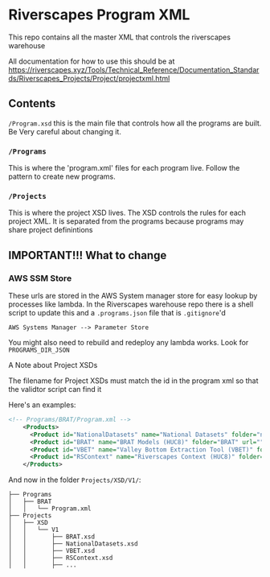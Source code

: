 # Riverscapes Program XML

This repo contains all the master XML that controls the riverscapes warehouse

All documentation for how to use this should be at 
<https://riverscapes.xyz/Tools/Technical_Reference/Documentation_Standards/Riverscapes_Projects/Project/projectxml.html>

## Contents

`/Program.xsd` this is the main file that controls how all the programs are built. Be Very careful about changing it.

### `/Programs`

This is where the 'program.xml' files for each program live. Follow the pattern to create new programs.

### `/Projects`

This is where the project XSD lives. The XSD controls the rules for each project XML. It is separated from the programs because programs may share project definintions

## IMPORTANT!!! What to change

### AWS SSM Store

These urls are stored in the AWS System manager store for easy lookup by processes like lambda. In the Riverscapes warehouse repo there is a shell script to update this and a `.programs.json` file that is `.gitignore`'d 

`AWS Systems Manager --> Parameter Store`

You might also need to rebuild and redeploy any lambda works. Look for `PROGRAMS_DIR_JSON`


A Note about Project XSDs

The filename for Project XSDs must match the id in the program xml so that the validtor script can find it

Here's an examples:

```xml
<!-- Programs/BRAT/Program.xml -->
    <Products>
      <Product id="NationalDatasets" name="National Datasets" folder="nationaldatasets" url="" />
      <Product id="BRAT" name="BRAT Models (HUC8)" folder="BRAT" url="" />
      <Product id="VBET" name="Valley Bottom Extraction Tool (VBET)" folder="VBET" url="" />
      <Product id="RSContext" name="Riverscapes Context (HUC8)" folder="RSContext" url="" />
    </Products>
```

And now in the folder `Projects/XSD/V1/`:

```
├── Programs
│   ├── BRAT
│   │   └── Program.xml
├── Projects
│   ├── XSD
│   │   └── V1
│   │       ├── BRAT.xsd
│   │       ├── NationalDatasets.xsd
│   │       ├── VBET.xsd
│   │       ├── RSContext.xsd
│   │       ├── ...

```